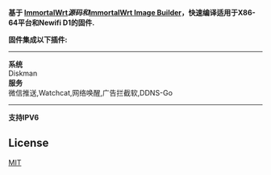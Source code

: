 **基于 [ImmortalWrt](https://github.com/immortalwrt/immortalwrt)*源码和*[ImmortalWrt Image Builder](https://github.com/1715173329/blog/issues/8)，快速编译适用于X86-64平台和Newifi D1的固件.**

**固件集成以下插件:**
*************************************************
**系统**\
Diskman\
**服务**\
微信推送,Watchcat,网络唤醒,广告拦截软,DDNS-Go

*************************************************
**支持IPV6**



## License

[MIT](https://github.com/noviachen/Image-Builder/blob/main/LICENSE)
